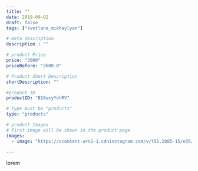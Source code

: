 ```yaml
---
title: ""
date: 2019-09-02
draft: false
tags: ["svetlana_mikhaylyan"]

# meta description
description : ""

# product Price
price: "3000"
priceBefore: "3600.0"

# Product Short Description
shortDescription: ""

#product ID
productID: "B16wxyYohRV"

# type must be "products"
type: "products"

# product Images
# first image will be shown in the product page
images:
  - image: "https://scontent-arn2-1.cdninstagram.com/v/t51.2885-15/e35/69254889_2129899600637082_7170913092155971977_n.jpg?se=7&tp=1&_nc_ht=scontent-arn2-1.cdninstagram.com&_nc_cat=106&_nc_ohc=vouFbUbLDH0AX-54ZIF&oh=aa9a9dd8908df58f7a8476ca1d6e407a&oe=60728D95&ig_cache_key=MjEyNDIyNDcwMTg0NTg2OTY1Mw%3D%3D.2"

---
```

lorem
